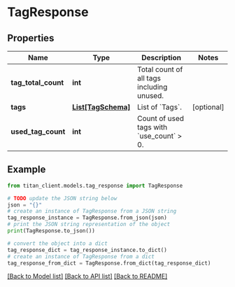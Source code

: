 # TagResponse


## Properties

Name | Type | Description | Notes
------------ | ------------- | ------------- | -------------
**tag_total_count** | **int** | Total count of all tags including unused. | 
**tags** | [**List[TagSchema]**](TagSchema.md) | List of &#x60;Tags&#x60;. | [optional] 
**used_tag_count** | **int** | Count of used tags with &#x60;use_count&#x60; &gt; 0. | 

## Example

```python
from titan_client.models.tag_response import TagResponse

# TODO update the JSON string below
json = "{}"
# create an instance of TagResponse from a JSON string
tag_response_instance = TagResponse.from_json(json)
# print the JSON string representation of the object
print(TagResponse.to_json())

# convert the object into a dict
tag_response_dict = tag_response_instance.to_dict()
# create an instance of TagResponse from a dict
tag_response_from_dict = TagResponse.from_dict(tag_response_dict)
```
[[Back to Model list]](../README.md#documentation-for-models) [[Back to API list]](../README.md#documentation-for-api-endpoints) [[Back to README]](../README.md)


